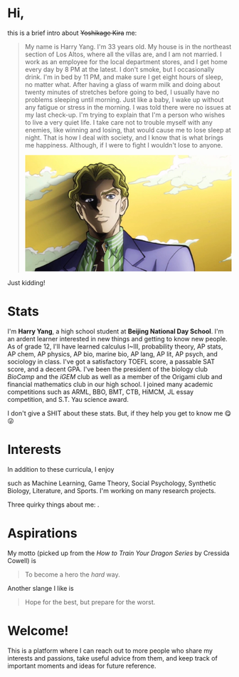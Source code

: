# Hi,
this is a brief intro about ~~Yoshikage Kira~~ me:
> My name is Harry Yang. I'm 33 years old. My house is in the northeast section of Los Altos, where all the villas are, and I am not married. I work as an employee for the local department stores, and I get home every day by 8 PM at the latest. I don't smoke, but I occasionally drink. I'm in bed by 11 PM, and make sure I get eight hours of sleep, no matter what. After having a glass of warm milk and doing about twenty minutes of stretches before going to bed, I usually have no problems sleeping until morning. Just like a baby, I wake up without any fatigue or stress in the morning. I was told there were no issues at my last check-up. I'm trying to explain that I'm a person who wishes to live a very quiet life. I take care not to trouble myself with any enemies, like winning and losing, that would cause me to lose sleep at night. That is how I deal with society, and I know that is what brings me happiness. Although, if I were to fight I wouldn't lose to anyone.
> <p align="center">
>   <img src="/assets/img/YoshikageKira.jpeg" style="zoom:80%;">
> </p>

Just kidding!

# Stats
I'm **Harry Yang**, a high school student at **Beijing National Day School**. I'm an ardent learner interested in new things and getting to know new people. As of grade 12, I'll have learned calculus I~III, probability theory, AP stats, AP chem, AP physics, AP bio, marine bio, AP lang, AP lit, AP psych, and sociology in class. I've got a satisfactory TOEFL score, a passable SAT score, and a decent GPA. I've been the president of the biology club *BioCamp* and the *iGEM* club as well as a member of the Origami club and financial mathematics club in our high school. I joined many academic competitions such as ARML, BBO, BMT, CTB, HiMCM, JL essay competition, and S.T. Yau science award.

I don't give a SHIT about these stats. But, if they help you get to know me 😋😜

# Interests
In addition to these curricula, I enjoy

such as Machine Learning, Game Theory, Social Psychology, Synthetic Biology, Literature, and Sports. I'm working on many research projects.

Three quirky things about me: .

# Aspirations

My motto (picked up from the *How to Train Your Dragon Series* by Cressida Cowell) is
> To become a hero the *hard* way.

Another slange I like is
> Hope for the best, but prepare for the worst.

# Welcome!

This is a platform where I can reach out to more people who share my interests and passions, take useful advice from them, and keep track of important moments and ideas for future reference.
